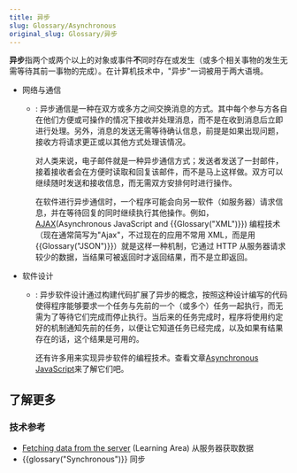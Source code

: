 ```yaml
---
title: 异步
slug: Glossary/Asynchronous
original_slug: Glossary/异步
---
```

**异步**指两个或两个以上的对象或事件**不**同时存在或发生（或多个相关事物的发生无需等待其前一事物的完成）。在计算机技术中，"异步"一词被用于两大语境。

- 网络与通信

  - : 异步通信是一种在双方或多方之间交换消息的方式。其中每个参与方各自在他们方便或可操作的情况下接收并处理消息，而不是在收到消息后立即进行处理。另外，消息的发送无需等待确认信息，前提是如果出现问题，接收方将请求更正或以其他方式处理该情况。

    对人类来说，电子邮件就是一种异步通信方式；发送者发送了一封邮件，接着接收者会在方便时读取和回复该邮件，而不是马上这样做。双方可以继续随时发送和接收信息，而无需双方安排何时进行操作。

    在软件进行异步通信时，一个程序可能会向另一软件（如服务器）请求信息，并在等待回复的同时继续执行其他操作。例如，[AJAX](/zh-CN/docs/Web/Guide/AJAX)(Asynchronous JavaScript and {{Glossary("XML")}}) 编程技术（现在通常简写为"Ajax"，不过现在的应用不常用 XML，而是用{{Glossary("JSON")}}）就是这样一种机制，它通过 HTTP 从服务器请求较少的数据，当结果可被返回时才返回结果，而不是立即返回。

- 软件设计

  - : 异步软件设计通过构建代码扩展了异步的概念，按照这种设计编写的代码使得程序能够要求一个任务与先前的一个（或多个）任务一起执行，而无需为了等待它们完成而停止执行。当后来的任务完成时，程序将使用约定好的机制通知先前的任务，以便让它知道任务已经完成，以及如果有结果存在的话，这个结果是可用的。

    还有许多用来实现异步软件的编程技术。查看文章[Asynchronous JavaScript](/zh-CN/docs/Learn/JavaScript/Asynchronous)来了解它们吧。

## 了解更多

### 技术参考

- [Fetching data from the server](/zh-CN/docs/Learn/JavaScript/Client-side_web_APIs/Fetching_data) (Learning Area) 从服务器获取数据
- {{glossary("Synchronous")}} 同步
